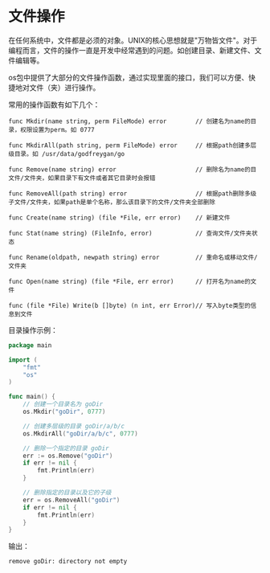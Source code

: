 # 文件操作

在任何系统中，文件都是必须的对象。UNIX的核心思想就是"万物皆文件"。对于编程而言，文件的操作一直是开发中经常遇到的问题。如创建目录、新建文件、文件编辑等。

os包中提供了大部分的文件操作函数，通过实现里面的接口，我们可以方便、快捷地对文件（夹）进行操作。

常用的操作函数有如下几个：

```text
func Mkdir(name string, perm FileMode) error        // 创建名为name的目录，权限设置为perm。如 0777

func MkdirAll(path string, perm FileMode) error     // 根据path创建多层级目录。如 /usr/data/godfreygan/go

func Remove(name string) error                      // 删除名为name的目文件/文件夹，如果目录下有文件或者其它目录时会报错

func RemoveAll(path string) error                   // 根据path删除多级子文件/文件夹，如果path是单个名称，那么该目录下的文件/文件夹全部删除

func Create(name string) (file *File, err error)    // 新建文件

func Stat(name string) (FileInfo, error)            // 查询文件/文件夹状态

func Rename(oldpath, newpath string) error          // 重命名或移动文件/文件夹

func Open(name string) (file *File, err error)      // 打开名为name的文件

func (file *File) Write(b []byte) (n int, err Error)// 写入byte类型的信息到文件
```

目录操作示例：
```go
package main

import (
	"fmt"
	"os"
)

func main() {
	// 创建一个目录名为 goDir
	os.Mkdir("goDir", 0777)

	// 创建多层级的目录 goDir/a/b/c
	os.MkdirAll("goDir/a/b/c", 0777)

	// 删除一个指定的目录 goDir
	err := os.Remove("goDir")
	if err != nil {
		fmt.Println(err)
	}

	// 删除指定的目录以及它的子级
	err = os.RemoveAll("goDir")
	if err != nil {
		fmt.Println(err)
	}
}
```
输出：
```text
remove goDir: directory not empty
```
